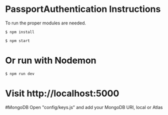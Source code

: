 # PassportAuthentication Instructions

To run the proper modules are needed. 

```$ npm install```

```$ npm start```
# Or run with Nodemon
```$ npm run dev```

# Visit http://localhost:5000

#MongoDB
Open "config/keys.js" and add your MongoDB URI, local or Atlas
